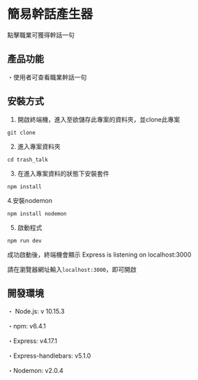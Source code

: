 # 簡易幹話產生器 
點擊職業可獲得幹話一句

## 產品功能 
・使用者可查看職業幹話一句

## 安裝方式 
1. 開啟終端機，進入至欲儲存此專案的資料夾，並clone此專案

`git clone `

2. 進入專案資料夾

`cd trash_talk `

3. 在進入專案資料的狀態下安裝套件

`npm install`

4.安裝nodemon 

`npm install nodemon`

5. 啟動程式

`npm run dev`

成功啟動後，終端機會顯示 Express is listening on localhost:3000

請在瀏覽器網址輸入` localhost:3000 `，即可開啟


## 開發環境
・ Node.js: v 10.15.3

・npm: v6.4.1

・Express: v4.17.1

・Express-handlebars: v5.1.0

・Nodemon: v2.0.4

